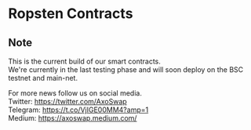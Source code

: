 # Ropsten Contracts
## Note
This is the current build of our smart contracts. <br/>
We're currently in the last testing phase and will soon deploy on the BSC testnet and main-net.  <br/>

For more news follow us on social media. <br/>
Twitter:  https://twitter.com/AxoSwap <br/>
Telegram: https://t.co/VjIGE00MM4?amp=1 <br/>
Medium:   https://axoswap.medium.com/ <br/>
